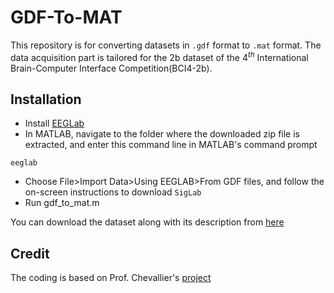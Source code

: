 # GDF-To-MAT
This repository is for converting datasets in `.gdf` format to `.mat` format. The data acquisition part is tailored for the 2b dataset of the $4^{th}$ International Brain-Computer Interface Competition(BCI4-2b).
## Installation
 - Install <a href="https://sccn.ucsd.edu/eeglab/download.php">EEGLab</a>
 - In MATLAB, navigate to the folder where the downloaded zip file is extracted, and enter this command line in MATLAB's command prompt
```
eeglab
```
 - Choose File>Import Data>Using EEGLAB>From GDF files, and follow the on-screen instructions to download `SigLab`
 - Run gdf_to_mat.m

You can download the dataset along with its description from <a href="https://www.bbci.de/competition/iv/download/index.html?agree=yes&submit=Submit">here</a>

## Credit
The coding is based on Prof. Chevallier's <a href="https://gist.github.com/sylvchev/259a390e0b879d95b0d51a6918fea609">project</a>
